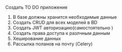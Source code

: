 Создать TO DO приложение

1. В базе должны хранится необходимые данные
2. Создать CRUD для всех моделей в BD
3. Создать JWT авторизацию(самостоятельно )
4. Создать права доступа к разлчным данным
5. Хеширование данных
6. Рассылка поланов на почту (Celery)
